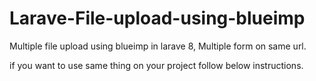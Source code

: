# Larave-File-upload-using-blueimp
Multiple file upload using blueimp in larave 8, Multiple form on same url.

if you want to use same thing on your project follow below instructions.



